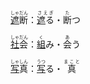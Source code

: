 <ruby><ins>遮</ins>断<rt>しゃだん</rt></ruby>：<ruby><ins>遮</ins>る<rt>さえぎ　</rt></ruby>・<ruby>断<rt>た</rt>つ</ruby>

<ruby><ins>社</ins>会<rt>しゃだん</rt></ruby>：<ruby><ins>組</ins><rt>く</rt>み</ruby>・<ruby>会<rt>あ</rt>う</ruby>

<ruby><ins>写</ins>真<rt>しゃしん</rt></ruby>：<ruby><ins>写</ins><rt>うつ</rt>る</ruby>・<ruby>真　<rt>まこと　</rt></ruby>

